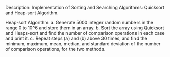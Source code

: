 Description: Implementation of Sorting and Searching Algorithms: Quicksort and Heap-sort Algorithm. 

Heap-sort Algorithm: 
a.	Generate 5000 integer random numbers in the range 0 to 10^6 and store them in an array. 
b.	Sort the array using Quicksort and Heaps-sort  and find the number of comparison operations in each case and print it.
c.	Repeat steps (a) and (b) above 30 times, and find the minimum, maximum, mean, median, and standard deviation of the number of comparison operations, for the two methods.
